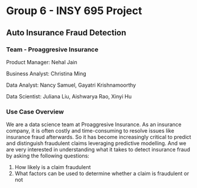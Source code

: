 # Group 6 - INSY 695 Project 
## Auto Insurance Fraud Detection

### Team - Proaggresive Insurance
Product Manager: Nehal Jain

Business Analyst: Christina Ming

Data Analyst: Nancy Samuel, Gayatri Krishnamoorthy

Data Scientist: Juliana Liu, Aishwarya Rao, Xinyi Hu

### Use Case Overview
We are a data science team at Proaggresive Insurance. As an insurance company, it is often costly and time-consuming to resolve issues like insurance fraud afterwards. So it has become increasingly critical to predict and distinguish fraudulent claims leveraging predictive modelling. And we are very interested in understanding what it takes to detect insurance fraud by asking the following questions:

1. How likely is a claim fraudulent
2. What factors can be used to determine whether a claim is fraudulent or not
